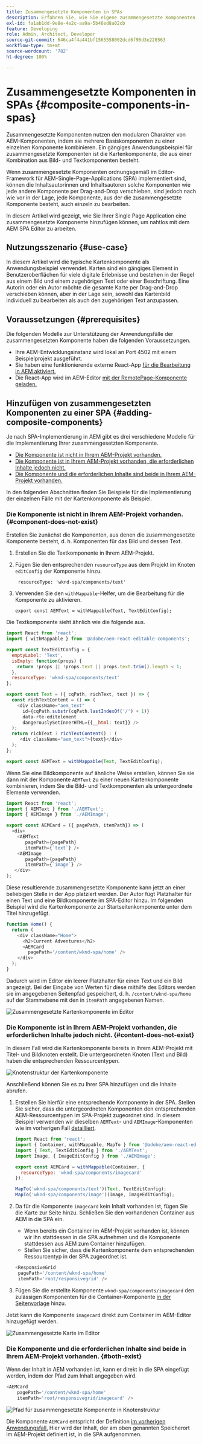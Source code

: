 ```yaml
---
title: Zusammengesetzte Komponenten in SPAs
description: Erfahren Sie, wie Sie eigene zusammengesetzte Komponenten erstellen. Das sind Komponenten aus anderen Komponenten, die mit dem AEM-SPA-Editor funktionieren.
exl-id: fa1ab1dd-9e8e-4e2c-aa9a-5b46ed8a02cb
feature: Developing
role: Admin, Architect, Developer
source-git-commit: 646ca4f4a441bf1565558002dcd6f96d3e228563
workflow-type: tm+mt
source-wordcount: '782'
ht-degree: 100%

---
```


# Zusammengesetzte Komponenten in SPAs {#composite-components-in-spas}

Zusammengesetzte Komponenten nutzen den modularen Charakter von AEM-Komponenten, indem sie mehrere Basiskomponenten zu einer einzelnen Komponente kombinieren. Ein gängiges Anwendungsbeispiel für zusammengesetzte Komponenten ist die Kartenkomponente, die aus einer Kombination aus Bild- und Textkomponenten besteht.

Wenn zusammengesetzte Komponenten ordnungsgemäß im Editor-Framework für AEM-Single-Page-Applications (SPA) implementiert sind, können die Inhaltsautorinnen und Inhaltsautoren solche Komponenten wie jede andere Komponente per Drag-and-Drop verschieben, sind jedoch nach wie vor in der Lage, jede Komponente, aus der die zusammengesetzte Komponente besteht, auch einzeln zu bearbeiten.

In diesem Artikel wird gezeigt, wie Sie Ihrer Single Page Application eine zusammengesetzte Komponente hinzufügen können, um nahtlos mit dem AEM SPA Editor zu arbeiten.

## Nutzungsszenario {#use-case}

In diesem Artikel wird die typische Kartenkomponente als Anwendungsbeispiel verwendet. Karten sind ein gängiges Element in Benutzeroberflächen für viele digitale Erlebnisse und bestehen in der Regel aus einem Bild und einem zugehörigen Text oder einer Beschriftung. Eine Autorin oder ein Autor möchte die gesamte Karte per Drag-and-Drop verschieben können, aber in der Lage sein, sowohl das Kartenbild individuell zu bearbeiten als auch den zugehörigen Text anzupassen.

## Voraussetzungen {#prerequisites}

Die folgenden Modelle zur Unterstützung der Anwendungsfälle der zusammengesetzten Komponente haben die folgenden Voraussetzungen.

* Ihre AEM-Entwicklungsinstanz wird lokal an Port 4502 mit einem Beispielprojekt ausgeführt.
* Sie haben eine funktionierende externe React-App [für die Bearbeitung in AEM aktiviert.](editing-external-spa.md)
* Die React-App wird im AEM-Editor [mit der RemotePage-Komponente geladen.](remote-page.md)

## Hinzufügen von zusammengesetzten Komponenten zu einer SPA {#adding-composite-components}

Je nach SPA-Implementierung in AEM gibt es drei verschiedene Modelle für die Implementierung Ihrer zusammengesetzten Komponente.

* [Die Komponente ist nicht in Ihrem AEM-Projekt vorhanden.](#component-does-not-exist)
* [Die Komponente ist in Ihrem AEM-Projekt vorhanden, die erforderlichen Inhalte jedoch nicht.](#content-does-not-exist)
* [Die Komponente und die erforderlichen Inhalte sind beide in Ihrem AEM-Projekt vorhanden.](#both-exist)

In den folgenden Abschnitten finden Sie Beispiele für die Implementierung der einzelnen Fälle mit der Kartenkomponente als Beispiel.

### Die Komponente ist nicht in Ihrem AEM-Projekt vorhanden. {#component-does-not-exist}

Erstellen Sie zunächst die Komponenten, aus denen die zusammengesetzte Komponente besteht, d. h. Komponenten für das Bild und dessen Text.

1. Erstellen Sie die Textkomponente in Ihrem AEM-Projekt.
1. Fügen Sie den entsprechenden `resourceType` aus dem Projekt im Knoten `editConfig` der Komponente hinzu.

   ```text
    resourceType: 'wknd-spa/components/text' 
   ```

1. Verwenden Sie den `withMappable`-Helfer, um die Bearbeitung für die Komponente zu aktivieren.

   ```text
   export const AEMText = withMappable(Text, TextEditConfig); 
   ```

Die Textkomponente sieht ähnlich wie die folgende aus.

```javascript
import React from 'react';
import { withMappable } from '@adobe/aem-react-editable-components';

export const TextEditConfig = {
  emptyLabel: 'Text',
  isEmpty: function(props) {
    return !props || !props.text || props.text.trim().length < 1;
  },
  resourceType: 'wknd-spa/components/text'
};

export const Text = ({ cqPath, richText, text }) => {
  const richTextContent = () => (
    <div className="aem_text"
      id={cqPath.substr(cqPath.lastIndexOf('/') + 1)}
      data-rte-editelement
      dangerouslySetInnerHTML={{__html: text}} />
  );
  return richText ? richTextContent() : (
     <div className="aem_text">{text}</div>
  );
};

export const AEMText = withMappable(Text, TextEditConfig);
```

Wenn Sie eine Bildkomponente auf ähnliche Weise erstellen, können Sie sie dann mit der Komponente `AEMText` zu einer neuen Kartenkomponente kombinieren, indem Sie die Bild- und Textkomponenten als untergeordnete Elemente verwenden.

```javascript
import React from 'react';
import { AEMText } from './AEMText';
import { AEMImage } from './AEMImage';

export const AEMCard = ({ pagePath, itemPath}) => (
  <div>
    <AEMText
       pagePath={pagePath}
       itemPath={`text`} />
    <AEMImage
       pagePath={pagePath}
       itemPath={`image`} />
   </div>
);
```

Diese resultierende zusammengesetzte Komponente kann jetzt an einer beliebigen Stelle in der App platziert werden. Der Autor fügt Platzhalter für einen Text und eine Bildkomponente im SPA-Editor hinzu. Im folgenden Beispiel wird die Kartenkomponente zur Startseitenkomponente unter dem Titel hinzugefügt.

```javascript
function Home() {
  return (
    <div className="Home">
      <h2>Current Adventures</h2>
      <AEMCard
        pagePath='/content/wknd-spa/home' />
    </div>
  );
}
```

Dadurch wird im Editor ein leerer Platzhalter für einen Text und ein Bild angezeigt. Bei der Eingabe von Werten für diese mithilfe des Editors werden sie im angegebenen Seitenpfad gespeichert, d. h. `/content/wknd-spa/home` auf der Stammebene mit den in `itemPath` angegebenen Namen.

![Zusammengesetzte Kartenkomponente im Editor](assets/composite-card.png)

### Die Komponente ist in Ihrem AEM-Projekt vorhanden, die erforderlichen Inhalte jedoch nicht. {#content-does-not-exist}

In diesem Fall wird die Kartenkomponente bereits in Ihrem AEM-Projekt mit Titel- und Bildknoten erstellt. Die untergeordneten Knoten (Text und Bild) haben die entsprechenden Ressourcentypen.

![Knotenstruktur der Kartenkomponente](assets/composite-node-structure.png)

Anschließend können Sie es zu Ihrer SPA hinzufügen und die Inhalte abrufen.

1. Erstellen Sie hierfür eine entsprechende Komponente in der SPA. Stellen Sie sicher, dass die untergeordneten Komponenten den entsprechenden AEM-Ressourcentypen im SPA-Projekt zugeordnet sind. In diesem Beispiel verwenden wir dieselben `AEMText`- und `AEMImage`-Komponenten wie im vorherigen Fall [detailliert](#component-does-not-exist).

   ```javascript
   import React from 'react';
   import { Container, withMappable, MapTo } from '@adobe/aem-react-editable-components';
   import { Text, TextEditConfig } from './AEMText';
   import Image, { ImageEditConfig } from './AEMImage';
   
   export const AEMCard = withMappable(Container, {
     resourceType: 'wknd-spa/components/imagecard'
   });
   
   MapTo('wknd-spa/components/text')(Text, TextEditConfig);
   MapTo('wknd-spa/components/image')(Image, ImageEditConfig);
   ```

1. Da für die Komponente `imagecard` kein Inhalt vorhanden ist, fügen Sie die Karte zur Seite hinzu. Schließen Sie den vorhandenen Container aus AEM in die SPA ein.
   * Wenn bereits ein Container im AEM-Projekt vorhanden ist, können wir ihn stattdessen in die SPA aufnehmen und die Komponente stattdessen aus AEM zum Container hinzufügen.
   * Stellen Sie sicher, dass die Kartenkomponente dem entsprechenden Ressourcentyp in der SPA zugeordnet ist.

   ```javascript
   <ResponsiveGrid
    pagePath='/content/wknd-spa/home'
    itemPath='root/responsivegrid' />
   ```

1. Fügen Sie die erstellte Komponente `wknd-spa/components/imagecard` den zulässigen Komponenten für die Container-Komponente [in der Seitenvorlage](/help/sites-cloud/authoring/sites-console/templates.md) hinzu.

Jetzt kann die Komponente `imagecard` direkt zum Container im AEM-Editor hinzugefügt werden.

![Zusammengesetzte Karte im Editor](assets/composite-card.gif)

### Die Komponente und die erforderlichen Inhalte sind beide in Ihrem AEM-Projekt vorhanden. {#both-exist}

Wenn der Inhalt in AEM vorhanden ist, kann er direkt in die SPA eingefügt werden, indem der Pfad zum Inhalt angegeben wird.

```javascript
<AEMCard
    pagePath='/content/wknd-spa/home'
    itemPath='root/responsivegrid/imagecard' />
```

![Pfad für zusammengesetzte Komponente in Knotenstruktur](assets/composite-path.png)

Die Komponente `AEMCard` entspricht der Definition [im vorherigen Anwendungsfall.](#content-does-not-exist) Hier wird der Inhalt, der am oben genannten Speicherort im AEM-Projekt definiert ist, in die SPA aufgenommen.
